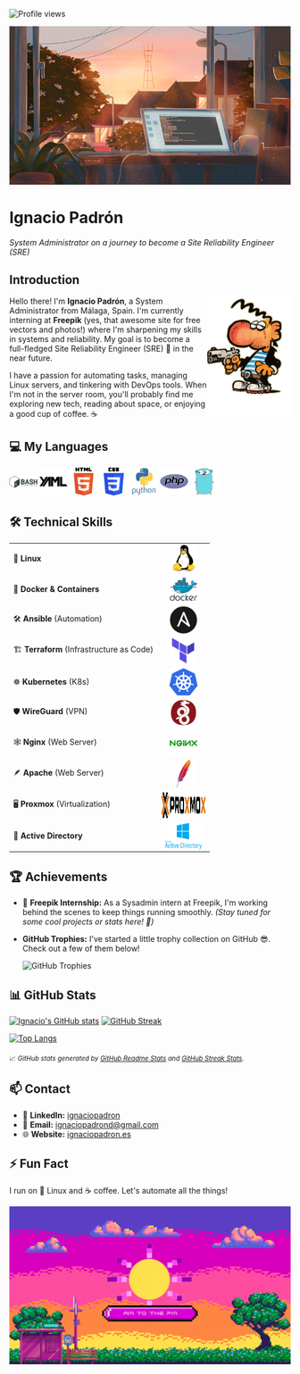 
<img src="https://komarev.com/ghpvc/?username=ignaciopadron&style=flat-square&color=blue" alt="Profile views" /> <br>
<!-- Banner image -->
![GitHub Banner](images/ventana.gif)

# Ignacio Padrón
*System Administrator on a journey to become a Site Reliability Engineer (SRE)*

## Introduction
<img align="right" src="images/Maki.png" width="150" alt="Ignacio Padrón Avatar" />


Hello there! I'm **Ignacio Padrón**, a System Administrator from Málaga, Spain. I'm currently interning at **Freepik** (yes, that awesome site for free vectors and photos!) where I'm sharpening my skills in systems and reliability. My goal is to become a full-fledged Site Reliability Engineer (SRE) 🚀 in the near future.

I have a passion for automating tasks, managing Linux servers, and tinkering with DevOps tools. When I'm not in the server room, you'll probably find me exploring new tech, reading about space, or enjoying a good cup of coffee. ☕


## 💻 My Languages

<p align="left">
  <img src="images/bashimage.svg" alt="Bash" width="50" height="50" style="object-fit: contain;"/>
  <img src="images/YAMLimage.svg" alt="YAML" width="50" height="50" style="object-fit: contain;"/>
  <img src="images/HTML5_logo.png" alt="HTML" width="50" height="50" style="object-fit: contain;"/>
  <img src="images/CSS3_logo.svg" alt="CSS" width="50" height="50" style="object-fit: contain;"/>
  <img src="images/python-original-wordmark.svg" alt="Python" width="50"height="50" style="object-fit: contain;"/>
  <img src="images/phpimage.svg" alt="PHP" width="50" height="50" style="object-fit: contain;"/>
  <img src="images/golangimages.png" alt="Go" width="50" height="50" style="object-fit: contain;"/>
</p>


## 🛠️ Technical Skills

<table>
  <tr>
    <td>🐧 <strong>Linux</strong></td>
    <td align="center"><div><img src="images/linux-original.svg" alt="Linux" width="50" height="50" style="vertical-align: middle;"/></div></td>
  </tr>
  <tr>
    <td>🐳 <strong>Docker & Containers</strong></td>
    <td align="center"><div><img src="images/docker-original-wordmark.svg" alt="Docker" width="50" height="50" style="vertical-align: middle;"/></div></td>
  </tr>
  <tr>
    <td>🛠 <strong>Ansible</strong> (Automation)</td>
    <td align="center"><div><img src="images/ansible-plain.svg" alt="Ansible" width="50" height="50" style="vertical-align: middle;"/></div></td>
  </tr>
  <tr>
    <td>🏗️ <strong>Terraform</strong> (Infrastructure as Code)</td>
    <td align="center"><div><img src="images/terraform-original.svg" alt="Terraform" width="50" height="50" style="vertical-align: middle;"/></div></td>
  </tr>
  <tr>
    <td>☸️ <strong>Kubernetes</strong> (K8s)</td>
    <td align="center"><div><img src="images/kubernetesimage.svg" alt="Kubernetes" width="50" height="50" style="vertical-align: middle;"/></div></td>
  </tr>
  <tr>
    <td>🛡️ <strong>WireGuard</strong> (VPN)</td>
    <td align="center"><div><img src="images/wireguard-logo-.png" alt="WireGuard" width="50" height="50" style="vertical-align: middle;"/></div></td>
  </tr>
  <tr>
    <td>🕸️ <strong>Nginx</strong> (Web Server)</td>
    <td align="center"><div><img src="images/nginx-original.svg" alt="Nginx" width="50" height="50" style="vertical-align: middle;"/></div></td>
  </tr>
  <tr>
    <td>🪶 <strong>Apache</strong> (Web Server)</td>
    <td align="center"><div><img src="images/apache.svg" alt="Apache" width="50" height="50" style="vertical-align: middle;"/></div></td>
  </tr>
  <tr>
    <td>🖥️ <strong>Proxmox</strong> (Virtualization)</td>
    <td align="center"><div><img src="images/Proxmox.svg" alt="Proxmox" width="80" height="50" style="vertical-align: middle;"/></div></td>
  </tr>
  <tr>
    <td>📂 <strong>Active Directory</strong></td>
    <td align="center"><div><img src="images/Active-directory.png" alt="Active Directory" width="80" height="50" style="vertical-align: middle;"/></div></td>
  </tr>
</table>





## 🏆 Achievements

- 🚀 **Freepik Internship:** As a Sysadmin intern at Freepik, I'm working behind the scenes to keep things running smoothly. *(Stay tuned for some cool projects or stats here! 🤫)*

- **GitHub Trophies:** I've started a little trophy collection on GitHub 😎. Check out a few of them below!

    ![GitHub Trophies](https://github-profile-trophy.vercel.app/?username=ignaciopadron&theme=gruvbox&no-bg=true&no-frame=true)



## 📊 GitHub Stats

<!-- GitHub Readme Stats (https://github.com/anuraghazra/github-readme-stats) and Streak Stats (https://github.com/DenverCoder1/github-readme-streak-stats) -->

[![Ignacio's GitHub stats](https://github-readme-stats.vercel.app/api?username=ignaciopadron&show_icons=true&theme=default&hide=issues&hide_border=true)](https://github.com/anuraghazra/github-readme-stats)
[![GitHub Streak](https://streak-stats.demolab.com?user=ignaciopadron&theme=default&hide_border=true)](https://github.com/DenverCoder1/github-readme-streak-stats)

[![Top Langs](https://github-readme-stats.vercel.app/api/top-langs/?username=ignaciopadron&layout=compact&theme=default&hide_border=true)](https://github.com/anuraghazra/github-readme-stats)

<sub>📈 _GitHub stats generated by [GitHub Readme Stats](https://github.com/anuraghazra/github-readme-stats) and [GitHub Streak Stats](https://github.com/DenverCoder1/github-readme-streak-stats)._</sub>


## 📫 Contact

- 💼 **LinkedIn:** [ignaciopadron](https://www.linkedin.com/in/ignaciopadron/)
- 📧 **Email:** [ignaciopadrond@gmail.com](mailto:ignaciopadrond@gmail.com)
- 🌐 **Website:** [ignaciopadron.es](https://ignaciopadron.es)

## ⚡ Fun Fact

I run on 🐧 Linux and ☕ coffee. Let's automate all the things!

![GitHub Banner](images/sol_rosa.gif)
